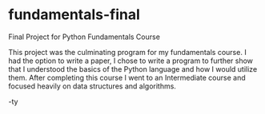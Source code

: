 # fundamentals-final
Final Project for Python Fundamentals Course

This project was the culminating program for my fundamentals course. 
I had the option to write a paper, I chose to write a program to further show
that I understood the basics of the Python language and how I would utilize them.
After completing this course I went to an Intermediate course and focused heavily
on data structures and algorithms.

-ty
